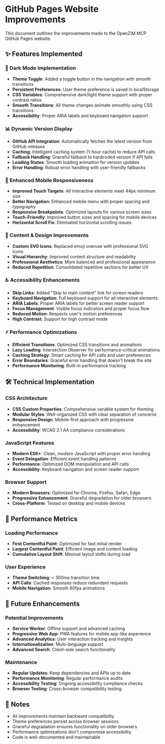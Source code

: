 # GitHub Pages Website Improvements

This document outlines the improvements made to the OpenZIM MCP GitHub Pages website.

## ✨ Features Implemented

### 🌙 Dark Mode Implementation
- **Theme Toggle**: Added a toggle button in the navigation with smooth transitions
- **Persistent Preferences**: User theme preference is saved in localStorage
- **CSS Variables**: Comprehensive dark/light theme support with proper contrast ratios
- **Smooth Transitions**: All theme changes animate smoothly using CSS transitions
- **Accessibility**: Proper ARIA labels and keyboard navigation support

### 📊 Dynamic Version Display
- **GitHub API Integration**: Automatically fetches the latest version from GitHub releases
- **Caching**: Intelligent caching system (1-hour cache) to reduce API calls
- **Fallback Handling**: Graceful fallback to hardcoded version if API fails
- **Loading States**: Smooth loading animation for version updates
- **Error Handling**: Robust error handling with user-friendly fallbacks

### 📱 Enhanced Mobile Responsiveness
- **Improved Touch Targets**: All interactive elements meet 44px minimum size
- **Better Navigation**: Enhanced mobile menu with proper spacing and typography
- **Responsive Breakpoints**: Optimized layouts for various screen sizes
- **Touch-Friendly**: Improved button sizes and spacing for mobile devices
- **Horizontal Scroll Fix**: Eliminated horizontal scrolling issues

### 🎨 Content & Design Improvements
- **Custom SVG Icons**: Replaced emoji overuse with professional SVG icons
- **Visual Hierarchy**: Improved content structure and readability
- **Professional Aesthetics**: More balanced and professional appearance
- **Reduced Repetition**: Consolidated repetitive sections for better UX

### ♿ Accessibility Enhancements
- **Skip Links**: Added "Skip to main content" link for screen readers
- **Keyboard Navigation**: Full keyboard support for all interactive elements
- **ARIA Labels**: Proper ARIA labels for better screen reader support
- **Focus Management**: Visible focus indicators and proper focus flow
- **Reduced Motion**: Respects user's motion preferences
- **High Contrast**: Support for high contrast mode

### ⚡ Performance Optimizations
- **Efficient Transitions**: Optimized CSS transitions and animations
- **Lazy Loading**: Intersection Observer for performance-critical animations
- **Caching Strategy**: Smart caching for API calls and user preferences
- **Error Boundaries**: Graceful error handling that doesn't break the site
- **Performance Monitoring**: Built-in performance tracking

## 🛠 Technical Implementation

### CSS Architecture
- **CSS Custom Properties**: Comprehensive variable system for theming
- **Modular Styles**: Well-organized CSS with clear separation of concerns
- **Responsive Design**: Mobile-first approach with progressive enhancement
- **Accessibility**: WCAG 2.1 AA compliance considerations

### JavaScript Features
- **Modern ES6+**: Clean, modern JavaScript with proper error handling
- **Event Delegation**: Efficient event handling patterns
- **Performance**: Optimized DOM manipulation and API calls
- **Accessibility**: Keyboard navigation and screen reader support

### Browser Support
- **Modern Browsers**: Optimized for Chrome, Firefox, Safari, Edge
- **Progressive Enhancement**: Graceful degradation for older browsers
- **Cross-Platform**: Tested on desktop and mobile devices

## 🚀 Performance Metrics

### Loading Performance
- **First Contentful Paint**: Optimized for fast initial render
- **Largest Contentful Paint**: Efficient image and content loading
- **Cumulative Layout Shift**: Minimal layout shifts during load

### User Experience
- **Theme Switching**: < 300ms transition time
- **API Calls**: Cached responses reduce redundant requests
- **Mobile Navigation**: Smooth 60fps animations

## 🔧 Future Enhancements

### Potential Improvements
- **Service Worker**: Offline support and advanced caching
- **Progressive Web App**: PWA features for mobile app-like experience
- **Advanced Analytics**: User interaction tracking and insights
- **Internationalization**: Multi-language support
- **Advanced Search**: Client-side search functionality

### Maintenance
- **Regular Updates**: Keep dependencies and APIs up to date
- **Performance Monitoring**: Regular performance audits
- **Accessibility Testing**: Ongoing accessibility compliance checks
- **Browser Testing**: Cross-browser compatibility testing

## 📝 Notes

- All improvements maintain backward compatibility
- Theme preferences persist across browser sessions
- Graceful degradation ensures functionality on older browsers
- Performance optimizations don't compromise accessibility
- Code is well-documented and maintainable
